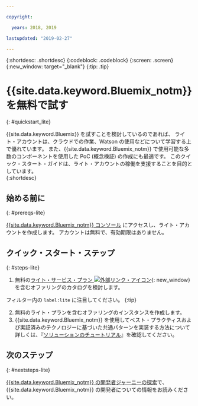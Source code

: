 ```yaml
---

copyright:

  years: 2018, 2019

lastupdated: "2019-02-27"

---
```


{:shortdesc: .shortdesc}
{:codeblock: .codeblock}
{:screen: .screen}
{:new_window: target="_blank"}
{:tip: .tip}


# {{site.data.keyword.Bluemix_notm}} を無料で試す
{: #quickstart_lite}

{{site.data.keyword.Bluemix}} を試すことを検討しているのであれば、 ライト・アカウントは、クラウドでの作業、Watson の使用などについて学習する上で優れています。 また、{{site.data.keyword.Bluemix_notm}} で使用可能な多数のコンポーネントを使用した PoC (概念検証) の作成にも最適です。 このクイック・スタート・ガイドは、ライト・アカウントの稼働を支援することを目的としています。  
{:shortdesc}  

## 始める前に
{: #prereqs-lite}

[{{site.data.keyword.Bluemix_notm}} コンソール](https://{DomainName}) にアクセスし、ライト・アカウントを作成します。 アカウントは無料で、有効期限はありません。

## クイック・スタート・ステップ
{: #steps-lite}

1. 無料の[ライト・サービス・プラン ![外部リンク・アイコン](../icons/launch-glyph.svg "外部リンク・アイコン")](https://{DomainName}/catalog/?search=label:lite){: new_window} を含むオファリングのカタログを検討します。
  
  フィルター内の `label:lite` に注目してください。
  {:tip}

2. 無料のライト・プランを含むオファリングのインスタンスを作成します。
3. {{site.data.keyword.Bluemix_notm}} を使用してベスト・プラクティスおよび実証済みのテクノロジーに基づいた共通パターンを実装する方法について詳しくは、『[ソリューションのチュートリアル](/docs/tutorials?topic=solution-tutorials-tutorials)』を確認してください。 


## 次のステップ
{: #nextsteps-lite}

[{{site.data.keyword.Bluemix_notm}} の開発者ジャーニーの探索](/docs/overview?topic=overview-dev-journey)で、{{site.data.keyword.Bluemix_notm}} の開発者についての情報をお読みください。 



